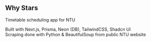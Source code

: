 ## Why Stars

Timetable scheduling app for NTU   

Built with Next.js, Prisma, Neon (DB), TailwindCSS, Shadcn UI   
Scraping done with Python & BeautifulSoup from public NTU website